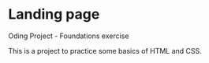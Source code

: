 # Landing page
Oding Project - Foundations exercise

This is a project to practice some basics of HTML and CSS.
